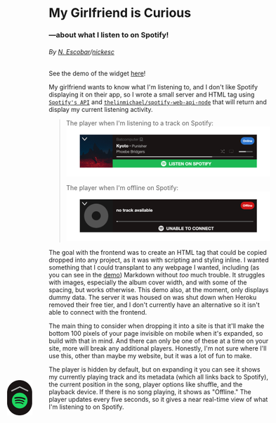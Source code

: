# My Girlfriend is Curious
### —about what I listen to on Spotify!

###### By [N. Escobar](https://nickesc.github.io)/[nickesc](https://nickesc.com)

See the demo of the widget [here](https://nickesc.github.io/My-Girlfriend-is-Curious/)!

My girlfriend wants to know what I'm listening to, and I don't like Spotify displaying it on their app, so I wrote a small server and HTML tag using [`Spotify's API`](https://developer.spotify.com/documentation/web-api/) and [`thelinmichael/spotify-web-api-node`](https://github.com/thelinmichael/spotify-web-api-node) that will return and display my current listening activity.

> The player when I'm listening to a track on Spotify:
> ![spotifyPlayer](img/demoTrackImg.png)
>
> The player when I'm offline on Spotify:
> ![offlinePlayer](img/demoOfflineImg.png)

The goal with the frontend was to create an HTML tag that could be copied dropped into any project, as it was with scripting and styling inline. I wanted something that I could transplant to any webpage I wanted, including (as you can see in the [demo](https://nickesc.github.io/My-Girlfriend-is-Curious/)) Markdown without *too* much trouble. It struggles with images, especially the album cover width, and with some of the spacing, but works otherwise. This demo also, at the moment, only displays dummy data. The server it was housed on was shut down when Heroku removed their free tier, and I don't currently have an alternative so it isn't able to connect with the frontend.

The main thing to consider when dropping it into a site is that it'll make the bottom 100 pixels of your page invisible on mobile when it's expanded, so build with that in mind. And there can only be one of these at a time on your site, more will break any additional players. Honestly, I'm not sure where I'll use this, other than maybe my website, but it was a lot of fun to make.

The player is hidden by default, but on expanding it you can see it shows my currently playing track and its metadata (which all links back to Spotify), the current position in the song, player options like shuffle, and the playback device. If there is no song playing, it shows as "Offline." The player updates every five seconds, so it gives a near real-time view of what I'm listening to on Spotify.

<style>
.markdown-body img {
    background-color: #fff0;
}
</style>

<spotify style="position: fixed;">
    <a href="#" class ="expand" style="position:absolute; bottom: 0; right: max(1vw,15px); min-width: 50px; max-width:80px; width: 10vmin;" onclick="document.getElementsByClassName('spotifyPlayer')[0].style.display='flex'"><img src="https://raw.githubusercontent.com/nickesc/My-Girlfriend-is-Curious/main/img/expand.png" alt="Expand Spotify" style="color: #B3B3B3; max-height: 80px"></a>
    <div class="spotifyPlayer"
         style="position: relative; display: none; flex-direction: row; width: 100vw; max-width: 700px; min-width: 320px; font-family: 'Helvetica Neue', sans-serif; background-color: #191414;text-overflow: ellipsis;white-space: nowrap;overflow: hidden; ">
        <a href="https://open.spotify.com/user/goofyshnoofy"
           style="color: white; font-weight: bold; text-decoration: none">
            <div class="spotifyStatusIndicator"
                 style="position: absolute; right: min(1.5vmin,10px); top: min(1.5vmin,10px); background-color: #191414;text-align: center; padding: min(.7vmin,7px) min(1vmin,7px); font-size: clamp(10px, 1.5vw, 12px); min-width: 40px;max-width: 80px; border-radius: 10000px;"
                 onMouseOver="this.style.backgroundColor='#191414'"
                 onMouseOut="this.style.backgroundColor='#191414'">&nbsp;
            </div>
        </a>
        <a href="#" class ="collapse" style="filter: drop-shadow(0 0 2px #232323);position:absolute; top: .5vmin; left: .7vmin; min-width: 15px; max-width:20px; width: 5vmin;" onclick="document.getElementsByClassName('spotifyPlayer')[0].style.display='none'"><img src="https://raw.githubusercontent.com/nickesc/My-Girlfriend-is-Curious/main/img/collapse.png" alt="Collapse Spotify" style="color: #B3B3B3; width: 100%"></a>
        <div class="playerImgContainer" style="height: 130px;">
            <img class="trackImg"
                 src="https://raw.githubusercontent.com/nickesc/My-Girlfriend-is-Curious/main/img/missingAlbum.png"
                 alt="albumArt" style="height:130px;object-fit: cover">
        </div>
        <div class='playerControlsContainer' style=" display: flex; flex-direction: column; width: 100%">
            <div class="trackInfoContainer"
                 style="display: flex; flex-direction: column; height:65%; max-width: 100%; justify-content:center; padding-left: 2.5%;padding-right: 2.5%">
                <div class="device"
                     style="color: #535353; font-size: clamp(8px,1.5vw,15px);display: flex;align-items: center;">
                    <div class="deviceName">&nbsp;</div>
                    <img class="deviceImg"
                         src="https://raw.githubusercontent.com/nickesc/My-Girlfriend-is-Curious/main/img/blank.png"
                         alt="deviceImage" style="padding-left:3px;height:2ex;color: #535353">
                </div>
                <div class="playerMiddle"
                     style="display: flex; flex-direction: row; align-items: baseline; justify-content: left; width: 100%; margin: .3vh 0">
                    <a href="" class="trackName"
                       style="text-decoration:none;font-size:clamp(9px,2vw,17px);text-overflow: clip;white-space: nowrap;overflow: hidden;width: fit-content;max-width:23ch;color: white; font-weight: bold;">...</a>
                    <div class="trackBreak"
                         style="font-size: clamp(8px,2vw,20px); color: #B3B3B3; padding: 0 min(3px,1vw)">&nbsp;
                    </div>
                    <a href="" class="trackContext"
                       style="font-size: clamp(7px,1.5vw,15px);text-decoration:none; text-overflow: clip;white-space: nowrap;overflow: hidden;width: fit-content;max-width:25ch;color: #B3B3B3; font-weight: normal;">&nbsp;</a>
                </div>
                <div style="display: flex; justify-content: space-between">
                    <a class="trackArtist"
                       style="font-size:clamp(8px,1.5vw,15px);color: #B3B3B3; font-weight: normal; text-decoration: none; text-overflow: clip;white-space: nowrap;overflow: hidden;width: fit-content;max-width:50ch;"
                       href="">&nbsp;</a>
                    <div style="display: flex; flex-direction: row; justify-content: center; font-size: 15px">
                        <img class="shuffleImg"
                             src="https://raw.githubusercontent.com/nickesc/My-Girlfriend-is-Curious/main/img/blank.png"
                             alt="shuffleImage" style="padding-left:1vw;height:2ex;">
                        <img class="repeatImg"
                             src="https://raw.githubusercontent.com/nickesc/My-Girlfriend-is-Curious/main/img/blank.png"
                             alt="repeatImage" style="padding-left:1vw;padding-right:1vw;height:2ex;">
                        <div class="volumeLevel"
                             style="margin:auto 3px;min-width:3ex; width:6vw; max-width: 7ex; background-color: #191414; height: .5vw; max-height: 4px; min-height: 2px;">
                            <div class="volumeFill" style="background-color: #B3B3B3; width:0%; height: 100%"></div>
                        </div>
                    </div>
                </div>
            </div>
            <div class="playerProgressContainer" style="height:10%; display: flex; flex-direction: row">
                <div style="width: 95%; height:30%; background-color: #535353; margin-left: auto; margin-right: auto">
                    <div class="innerProgress"
                         style="width: 1%; height: 100%; background-color: #B3B3B3;"></div>
                </div>
            </div>
            <a class="onSpotifyContainer"
               style="font-size: 17px;text-decoration:none;height: 25%; background-color: #191414;text-align: center; color: white; font-weight: bold; display: flex;justify-content: center;align-items: center;"
               onMouseOver="this.style.backgroundColor='#191414'"
               onMouseOut="this.style.backgroundColor='#191414'">
                <img src="https://raw.githubusercontent.com/nickesc/My-Girlfriend-is-Curious/main/img/Spotify_Icon_RGB_White.png"
                     style="min-height: 21px; height: 1em; margin: 10px" alt="Spotify Logo">
                <div class="listenOnText" style="font-weight: bold">&nbsp;</div>
            </a>
        </div>
        <script>
            const timer = 5;
            const mediaQuery = window.matchMedia('(min-width: 760px)');
            let spotify = document.getElementsByTagName("spotify")[0];
            let trackImg = document.getElementsByClassName("trackImg")[0];
            let trackImgContainer = document.getElementsByClassName("playerImgContainer")[0];
            let listenOnContainer = document.getElementsByClassName("onSpotifyContainer")[0];
            let expand = document.getElementsByClassName("expand")[0];
            function handleChange(e) {
                if (mediaQuery.matches) {
                    spotify.style.right = "5%";
                    spotify.style.bottom = "5%";
                    trackImg.style.height = "130px";
                    trackImgContainer.style.maxHeight = "130px";
                    listenOnContainer.style.fontSize = "17px";
                } else {
                    spotify.style.right = "0px";
                    spotify.style.bottom = "0px";
                    trackImg.style.height = "93px";
                    trackImgContainer.style.maxHeight = "93px";
                    listenOnContainer.style.fontSize = "13px";
                }
            }
            mediaQuery.addListener(handleChange);
            handleChange(mediaQuery);
            let x = 0;
            let currentSongUrl = "";
            function setSong(){
                if(x===0){
                    currentSongUrl = "https://raw.githubusercontent.com/nickesc/My-Girlfriend-is-Curious/main/demoSong.json"
                } else if(x===1){
                    currentSongUrl = "https://raw.githubusercontent.com/nickesc/My-Girlfriend-is-Curious/main/demoPodcast.json"
                } else if(x===2){
                    currentSongUrl = "https://raw.githubusercontent.com/nickesc/My-Girlfriend-is-Curious/main/demoOffline.json"
                }
                x++; if(x>2){x=0}
                fetch(currentSongUrl)
                        .then(data => {
                            return data.json();
                        })
                        .then(res => {
                            console.log(res);
                            let onlineStatus = document.getElementsByClassName("spotifyStatusIndicator")[0];
                            let listenOn = document.getElementsByClassName("onSpotifyContainer")[0];
                            let listenOnText = document.getElementsByClassName("listenOnText")[0];
                            let trackName = document.getElementsByClassName("trackName")[0];
                            let volBack = document.getElementsByClassName("volumeLevel")[0];
                            let trackContext = document.getElementsByClassName("trackContext")[0];
                            let trackBreak = document.getElementsByClassName("trackBreak")[0];
                            let deviceImg = document.getElementsByClassName("deviceImg")[0];
                            let deviceName = document.getElementsByClassName("deviceName")[0];
                            let artistName = document.getElementsByClassName("trackArtist")[0];
                            let progress = document.getElementsByClassName("innerProgress")[0];
                            let vol = document.getElementsByClassName("volumeFill")[0];
                            let shuffle = document.getElementsByClassName("shuffleImg")[0];
                            let repeat = document.getElementsByClassName("repeatImg")[0];
                            if (!res.playing) {
                                onlineStatus.innerHTML = "Offline";
                                onlineStatus.style.backgroundColor = "#d01616";
                                onlineStatus.onmouseover = function () {
                                    this.style.backgroundColor = "#a21111";
                                };
                                onlineStatus.onmouseout = function () {
                                    this.style.backgroundColor = "#d01616";
                                };
                                listenOnText.innerHTML = "UNABLE TO CONNECT";
                                listenOnContainer.removeAttribute("href");
                                trackName.innerHTML = "no track available";
                                trackName.removeAttribute("href");
                                trackContext.style.display = "none";
                                trackBreak.style.display = "none";
                                artistName.style.display = "none";
                                deviceName.style.display = "none";
                                deviceImg.style.display = "none";
                                shuffle.style.display = "none";
                                volBack.style.display = "none";
                                repeat.style.display = "none";
                                progress.style.width = "1%";
                                listenOnContainer.style.backgroundColor = "#191414";
                                listenOnContainer.onmouseover = function () {
                                    this.style.backgroundColor = "#191414";
                                };
                                listenOnContainer.onmouseout = function () {
                                    this.style.backgroundColor = "#191414";
                                };
                                trackImg.src = "https://raw.githubusercontent.com/nickesc/My-Girlfriend-is-Curious/main/img/missingAlbum.png";
                            } else {
                                artistName.style.display = "inline";
                                deviceName.style.display = "inline";
                                deviceImg.style.display = "inline";
                                shuffle.style.display = "inline";
                                volBack.style.display = "inline";
                                repeat.style.display = "inline";
                                volBack.style.backgroundColor = "#535353";
                                onlineStatus.innerHTML = "Online";
                                onlineStatus.style.backgroundColor = "#2E77D0";
                                onlineStatus.onmouseover = function () {
                                    this.style.backgroundColor = "#235fa9";
                                };
                                onlineStatus.onmouseout = function () {
                                    this.style.backgroundColor = "#2E77D0";
                                };
                                listenOn.style.backgroundColor = "#1DB954";
                                listenOnContainer.href = res.track.url;
                                listenOnText.innerHTML = "LISTEN ON SPOTIFY";
                                listenOnContainer.onmouseover = function () {
                                    this.style.backgroundColor = "#169d46";
                                };
                                listenOnContainer.onmouseout = function () {
                                    this.style.backgroundColor = "#1DB954";
                                };
                                trackName.innerHTML = res.track.name;
                                trackName.href = res.track.url;
                                if (res.track.context) {
                                    trackBreak.innerHTML = "-";
                                    trackContext.style.display = "inline";
                                    trackBreak.style.display = "inline";
                                    trackContext.innerHTML = res.track.context.name;
                                    trackContext.href = res.track.context.url;
                                } else {
                                    trackName.style.maxWidth = "80%";
                                    trackContext.innerHTML = "";
                                    trackBreak.style.display = "none";
                                    trackBreak.style.display = "none";
                                }
                                if (res.device.type === "Smartphone" || res.device.type === "Tablet") {
                                    deviceImg.style.display = "inline";
                                    deviceImg.src = "https://raw.githubusercontent.com/nickesc/My-Girlfriend-is-Curious/main/img/phoneIcon.png";
                                } else if (res.device.type === "Computer") {
                                    deviceImg.style.display = "inline";
                                    deviceImg.src = "https://raw.githubusercontent.com/nickesc/My-Girlfriend-is-Curious/main/img/compIcon.png";
                                } else{
                                    deviceImg.style.display = "none";
                                }
                                deviceName.textContent = res.device.name;
                                let artists = "";
                                for (let i = 0; i < res.track.artists.names.length; i++) {
                                    if (i === 0) {
                                        artists = res.track.artists.names[i];
                                    } else {
                                        artists = artists + ", " + res.track.artists.names[i];
                                    }
                                }
                                artistName.innerHTML = artists;
                                artistName.href = res.track.artists.url;
                                progress.style.width = String(res.player.progress * 100) + "%";
                                trackImg.src = res.track.image;
                                vol.style.width = String(res.player.vol) + "%";
                                if (res.player.shuffle === true) {
                                    shuffle.src = "https://raw.githubusercontent.com/nickesc/My-Girlfriend-is-Curious/main/img/shuffleOn.png";
                                } else {
                                    shuffle.src = "https://raw.githubusercontent.com/nickesc/My-Girlfriend-is-Curious/main/img/shuffleOff.png";
                                }
                                if (res.player.repeat === "off") {
                                    repeat.src = "https://raw.githubusercontent.com/nickesc/My-Girlfriend-is-Curious/main/img/repeatOff.png";
                                } else {
                                    repeat.src = "https://raw.githubusercontent.com/nickesc/My-Girlfriend-is-Curious/main/img/repeatOn.png";
                                }
                            }
                            setTimeout(setSong, timer * 1000);
                        });
            }
            setSong()
        </script>
    </div>
</spotify>
